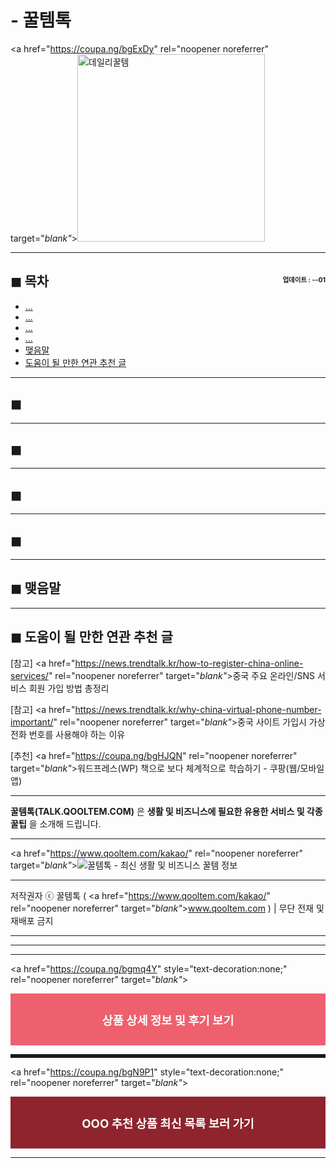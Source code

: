 #  - 꿀템톡

<a href="https://coupa.ng/bgExDy" rel="noopener noreferrer" target="_blank"_><img src="https://hellotblog.files.wordpress.com/2019/02/qooltem-china-usim-500x500.png" style="width:300px; height:auto;" alt="데일리꿀템"></a>

<!-- <a name="index"></a> -->
***
## ◼︎ 목차 <span style="font-size:0.5em; float:right; padding:0.5em 0 0;"><i class="fas fa-clock"></i> 업데이트 : <span class="post-year"></span>-<span class="post-month-digits"></span>-01</span>

- [...](#index-00)
- [...](#index-01)
- [...](#index-02)
- [...](#index-03)
- [맺음말](#index-epilogue)
- [도움이 될 만한 연관 추천 글](#recommendation)

<!-- <a name="index-00"></a> -->
***
## ◼︎

<!-- <a name="index-01"></a> -->
***
## ◼︎

<!-- <a name="index-02"></a> -->
***
## ◼︎

<!-- <a name="index-03"></a> -->
***
## ◼︎

<!-- <a name="index-epilogue"></a> -->
***
## ◼︎ 맺음말




<!-- <a name="recommendation"></a> -->
***
## ◼︎ 도움이 될 만한 연관 추천 글

[참고] <a href="https://news.trendtalk.kr/how-to-register-china-online-services/" rel="noopener noreferrer" target="_blank"_>중국 주요 온라인/SNS 서비스 회원 가입 방법 총정리</a>

[참고] <a href="https://news.trendtalk.kr/why-china-virtual-phone-number-important/" rel="noopener noreferrer" target="_blank"_>중국 사이트 가입시 가상 전화 번호를 사용해야 하는 이유</a>

[추천] <a href="https://coupa.ng/bgHJQN" rel="noopener noreferrer" target="_blank"_>워드프레스(WP) 책으로 보다 체계적으로 학습하기 - 쿠팡(웹/모바일앱)</a>

***
**꿀템톡(TALK.QOOLTEM.COM)** 은 **생활 및 비즈니스에 필요한 유용한 서비스 및 각종 꿀팁** 을 소개해 드립니다.

***
<a href="https://www.qooltem.com/kakao/" rel="noopener noreferrer" target="_blank"_>![꿀템톡 - 최신 생활 및 비즈니스 꿀템 정보](https://hellotblog.files.wordpress.com/2019/02/qooltem-logo-round-01-150x150.png)</a>

***
저작권자 ⓒ 꿀템톡 ( <a href="https://www.qooltem.com/kakao/" rel="noopener noreferrer" target="_blank"_>www.qooltem.com</a> ) | 무단 전재 및 재배포 금지

***
***
***
<a href="https://coupa.ng/bgmq4Y" style="text-decoration:none;" rel="noopener noreferrer" target="_blank"_>
  <div style="text-align: center; color: #fff; background-color: #ee606e; padding: 2em;">
    <span style="font-size: 14pt; font-weight:bold;">상품 상세 정보 및 후기&nbsp;보기</span>
  </div>
</a>

<hr style="padding: 0.2em;">

<a href="https://coupa.ng/bgN9P1" style="text-decoration:none;" rel="noopener noreferrer" target="_blank"_>
  <div style="text-align: center; color: #fff; background-color: #8e242e; padding: 2em;">
    <span style="font-size: 14pt; font-weight:bold;">OOO 추천 상품 최신 목록 보러 가기</span>
  </div>
</a>

***

